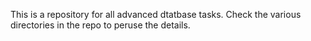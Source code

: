 This is a repository for all advanced dtatbase tasks. Check the various directories in the repo to peruse the details.
